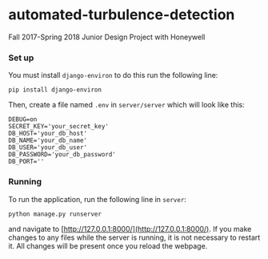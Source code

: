 # automated-turbulence-detection
Fall 2017-Spring 2018 Junior Design Project with Honeywell

### Set up
You must install `django-environ` to do this run the following line:
```
pip install django-environ
```
Then, create a file named `.env` in `server/server` which will look like this:
```
DEBUG=on
SECRET_KEY='your_secret_key'
DB_HOST='your_db_host'
DB_NAME='your_db_name'
DB_USER='your_db_user'
DB_PASSWORD='your_db_password'
DB_PORT=''
```

### Running
To run the application, run the following line in `server`:
```
python manage.py runserver
```
and navigate to [http://127.0.0.1:8000/](http://127.0.0.1:8000/).
If you make changes to any files while the server is running, it is not
necessary to restart it. All changes will be present once you reload the webpage.
